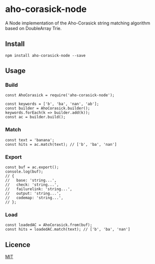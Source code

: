 aho-corasick-node
====

A Node implementation of the Aho-Corasick string matching algorithm based on DoubleArray Trie.

## Install

```
npm install aho-corasick-node --save
```

## Usage

### Build
```
const AhoCorasick = require('aho-corasick-node');

const keywords = ['b', 'ba', 'nan', 'ab'];
const builder = AhoCorasick.builder();
keywords.forEach(k => builder.add(k));
const ac = builder.build();
```

### Match

```
const text = 'banana';
const hits = ac.match(text); // ['b', 'ba', 'nan']
```

### Export

```
const buf = ac.export();
console.log(buf);
// {
//   base: 'string...',
//   check: 'string...',
//   failurelink: 'string...',
//   output: 'string...',
//   codemap: 'string...',
// };
```

### Load

```
const loadedAC = AhoCorasick.from(buf);
const hits = loadedAC.match(text); // ['b', 'ba', 'nan']
```

## Licence

[MIT](https://opensource.org/licenses/MIT)
